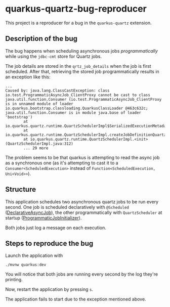 # quarkus-quartz-bug-reproducer

This project is a reproducer for a bug in the `quarkus-quartz` extension.

## Description of the bug

The bug happens when scheduling asynchronous jobs _programmatically_ while using the `jdbc-cmt`
store for Quartz jobs.

The job details are stored in the `qrtz_job_details` when the job is first scheduled.
After that, retrieving the stored job programmatically results in an exception like this:

```shell
...
Caused by: java.lang.ClassCastException: class io.test.ProgrammaticAsyncJob_ClientProxy cannot be cast to class java.util.function.Consumer (io.test.ProgrammaticAsyncJob_ClientProxy is in unnamed module of loader io.quarkus.bootstrap.classloading.QuarkusClassLoader @463c632c; java.util.function.Consumer is in module java.base of loader 'bootstrap')
        at io.quarkus.quartz.runtime.QuartzSchedulerImpl$SerializedExecutionMetadata.task(QuartzSchedulerImpl.java:1305)
        at io.quarkus.quartz.runtime.QuartzSchedulerImpl.createJobDefinitionQuartzTrigger(QuartzSchedulerImpl.java:928)
        at io.quarkus.quartz.runtime.QuartzSchedulerImpl.<init>(QuartzSchedulerImpl.java:312)
        ... 29 more

```

The problem seems to be that quarkus is attempting to read the async job as a synchronous one
(as it's attempting to cast it to a `Consumer<ScheduledExecution>` instead
of `Function<ScheduledExecution, Uni<Void>>`).

## Structure

This application schedules two asynchronous quartz jobs to be run every second.
One job is scheduled declaratively
with `@Scheduled` ([DeclarativeAsyncJob](src/main/java/io/test/DeclarativeAsyncJob.java)),
the other programmatically with `QuartzScheduler` at
startup ([ProgrammaticJobInitializer](src/main/java/io/test/ProgrammaticJobInitializer.java)).

Both jobs just log a message on each execution.

## Steps to reproduce the bug

Launch the application with

```shell
./mvnw quarkus:dev
```

You will notice that both jobs are running every second by the log they're printing.

Now, restart the application by pressing `s`.

The application fails to start due to the exception mentioned above.
